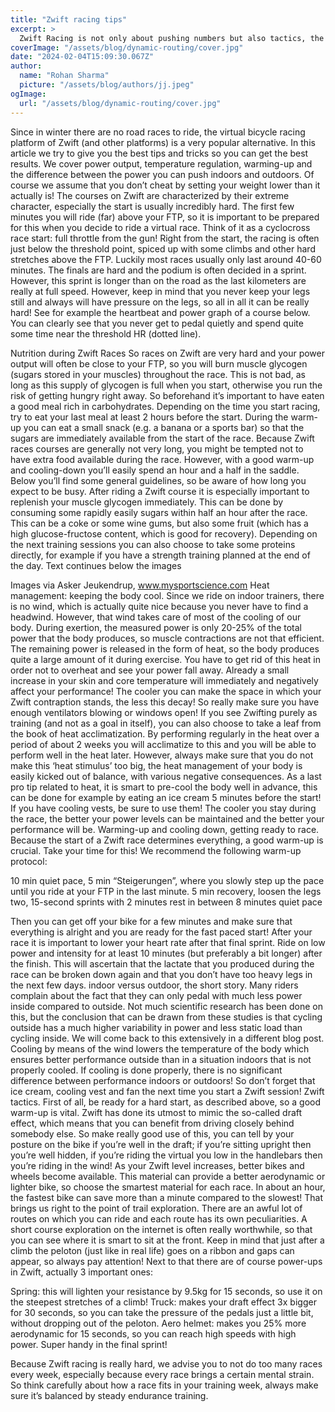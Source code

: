 ```yaml
---
title: "Zwift racing tips"
excerpt: >
  Zwift Racing is not only about pushing numbers but also tactics, the right trainer, nutrition, hydration and cooling. Read our tips here.
coverImage: "/assets/blog/dynamic-routing/cover.jpg"
date: "2024-02-04T15:09:30.067Z"
author:
  name: "Rohan Sharma"
  picture: "/assets/blog/authors/jj.jpeg"
ogImage:
  url: "/assets/blog/dynamic-routing/cover.jpg"
---
```


Since in winter there are no road races to ride, the virtual bicycle racing platform of Zwift (and other platforms) is a very popular alternative. In this article we try to give you the best tips and tricks so you can get the best results. We cover power output, temperature regulation, warming-up and the difference between the power you can push indoors and outdoors. Of course we assume that you don’t cheat by setting your weight lower than it actually is!
The courses on Zwift are characterized by their extreme character, especially the start is usually incredibly hard. The first few minutes you will ride (far) above your FTP, so it is important to be prepared for this when you decide to ride a virtual race. Think of it as a cyclocross race start: full throttle from the gun! Right from the start, the racing is often just below the threshold point, spiced up with some climbs and other hard stretches above the FTP. Luckily most races usually only last around 40-60 minutes. The finals are hard and the podium is often decided in a sprint. However, this sprint is longer than on the road as the last kilometers are really at full speed.
However, keep in mind that you never keep your legs still and always will have pressure on the legs, so all in all it can be really hard! See for example the heartbeat and power graph of a course below. You can clearly see that you never get to pedal quietly and spend quite some time near the threshold HR (dotted line).

Nutrition during Zwift Races
So races on Zwift are very hard and your power output will often be close to your FTP, so you will burn muscle glycogen (sugars stored in your muscles) throughout the race. This is not bad, as long as this supply of glycogen is full when you start, otherwise you run the risk of getting hungry right away. So beforehand it’s important to have eaten a good meal rich in carbohydrates. Depending on the time you start racing, try to eat your last meal at least 2 hours before the start. During the warm-up you can eat a small snack (e.g. a banana or a sports bar) so that the sugars are immediately available from the start of the race.
Because Zwift races courses are generally not very long, you might be tempted not to have extra food available during the race. However, with a good warm-up and cooling-down you’ll easily spend an hour and a half in the saddle. Below you’ll find some general guidelines, so be aware of how long you expect to be busy.
After riding a Zwift course it is especially important to replenish your muscle glycogen immediately. This can be done by consuming some rapidly easily sugars within half an hour after the race. This can be a coke or some wine gums, but also some fruit (which has a high glucose-fructose content, which is good for recovery). Depending on the next training sessions you can also choose to take some proteins directly, for example if you have a strength training planned at the end of the day.
Text continues below the images


Images via Asker Jeukendrup, www.mysportscience.com
Heat management: keeping the body cool.
Since we ride on indoor trainers, there is no wind, which is actually quite nice because you never have to find a headwind. However, that wind takes care of most of the cooling of our body. During exertion, the measured power is only 20-25% of the total power that the body produces, so muscle contractions are not that efficient. The remaining power is released in the form of heat, so the body produces quite a large amount of it during exercise. You have to get rid of this heat in order not to overheat and see your power fall away. Already a small increase in your skin and core temperature will immediately and negatively affect your performance! The cooler you can make the space in which your Zwift contraption stands, the less this decay!
So really make sure you have enough ventilators blowing or windows open! If you see Zwifting purely as training (and not as a goal in itself), you can also choose to take a leaf from the book of heat acclimatization. By performing regularly in the heat over a period of about 2 weeks you will acclimatize to this and you will be able to perform well in the heat later. However, always make sure that you do not make this ‘heat stimulus’ too big, the heat management of your body is easily kicked out of balance, with various negative consequences.
As a last pro tip related to heat, it is smart to pre-cool the body well in advance, this can be done for example by eating an ice cream 5 minutes before the start! If you have cooling vests, be sure to use them! The cooler you stay during the race, the better your power levels can be maintained and the better your performance will be.
Warming-up and cooling down, getting ready to race.
Because the start of a Zwift race determines everything, a good warm-up is crucial. Take your time for this! We recommend the following warm-up protocol:

10 min quiet pace, 5 min “Steigerungen”, where you slowly step up the pace until you ride at your FTP in the last minute.
5 min recovery, loosen the legs
two, 15-second sprints with 2 minutes rest in between
8 minutes quiet pace

Then you can get off your bike for a few minutes and make sure that everything is alright and you are ready for the fast paced start! After your race it is important to lower your heart rate after that final sprint. Ride on low power and intensity for at least 10 minutes (but preferably a bit longer) after the finish. This will ascertain that the lactate that you produced during the race can be broken down again and that you don’t have too heavy legs in the next few days.
indoor versus outdoor, the short story.
Many riders complain about the fact that they can only pedal with much less power inside compared to outside. Not much scientific research has been done on this, but the conclusion that can be drawn from these studies is that cycling outside has a much higher variability in power and less static load than cycling inside. We will come back to this extensively in a different blog post.
Cooling by means of the wind lowers the temperature of the body which ensures better performance outside than in a situation indoors that is not properly cooled. If cooling is done properly, there is no significant difference between performance indoors or outdoors! So don’t forget that ice cream, cooling vest and fan the next time you start a Zwift session!
Zwift tactics.
First of all, be ready for a hard start, as described above, so a good warm-up is vital. Zwift has done its utmost to mimic the so-called draft effect, which means that you can benefit from driving closely behind somebody else. So make really good use of this, you can tell by your posture on the bike if you’re well in the draft; if you’re sitting upright then you’re well hidden, if you’re riding the virtual you low in the handlebars then you’re riding in the wind!
As your Zwift level increases, better bikes and wheels become available. This material can provide a better aerodynamic or lighter bike, so choose the smartest material for each race. In about an hour, the fastest bike can save more than a minute compared to the slowest! That brings us right to the point of trail exploration. There are an awful lot of routes on which you can ride and each route has its own peculiarities. A short course exploration on the internet is often really worthwhile, so that you can see where it is smart to sit at the front. Keep in mind that just after a climb the peloton (just like in real life) goes on a ribbon and gaps can appear, so always pay attention!
Next to that there are of course power-ups in Zwift, actually 3 important ones:

Spring: this will lighten your resistance by 9.5kg for 15 seconds, so use it on the steepest stretches of a climb!
Truck: makes your draft effect 3x bigger for 30 seconds, so you can take the pressure of the pedals just a little bit, without dropping out of the peloton.
Aero helmet: makes you 25% more aerodynamic for 15 seconds, so you can reach high speeds with high power. Super handy in the final sprint!

Because Zwift racing is really hard, we advise you to not do too many races every week, especially because every race brings a certain mental strain. So think carefully about how a race fits in your training week, always make sure it’s balanced by steady endurance training.